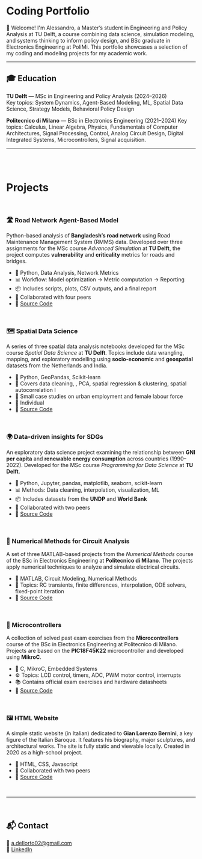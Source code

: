 # Coding Portfolio

👋 Welcome! I'm Alessandro, a Master’s student in Engineering and Policy Analysis at TU Delft, a course combining data science, simulation modeling, and systems thinking to inform policy design, and BSc graduate in Electronics Engineering at PoliMi. This portfolio showcases a selection of my coding and modeling projects for my academic work.

---

## 🎓 Education

**TU Delft** — MSc in Engineering and Policy Analysis (2024–2026)  
Key topics: System Dynamics, Agent-Based Modeling, ML, Spatial Data Science, Strategy Models, Behavioral Policy Design

**Politecnico di Milano** — BSc in Electronics Engineering (2021–2024)
Key topics: Calculus, Linear Algebra, Physics, Fundamentals of Computer Architectures, Signal Processing, Control, Analog Circuit Design, Digital Integrated Systems, Microcontrollers, Signal acquisition.


---

<br><br>

# Projects

<br>

### 🛣️ Road Network Agent-Based Model  
Python-based analysis of **Bangladesh’s road network** using Road Maintenance Management System (RMMS) data. Developed over three assignments for the MSc course *Advanced Simulation* at **TU Delft**, the project computes **vulnerability** and **criticality** metrics for roads and bridges.

- 📁 Python, Data Analysis, Network Metrics  
- 📊 Workflow: Model optimization → Metric computation → Reporting 
- 📦 Includes scripts, plots, CSV outputs, and a final report  
- 👥 Collaborated with four peers  
- 🔗 [Source Code](https://github.com/adellorto/Advanced_Simulation_Project)

<br>

### 🗺️ Spatial Data Science 
A series of three spatial data analysis notebooks developed for the MSc course *Spatial Data Science* at **TU Delft**. Topics include data wrangling, mapping, and exploratory modelling using **socio-economic** and **geospatial** datasets from the Netherlands and India.

- 📁 Python, GeoPandas, Scikit-learn
- 📍 Covers data cleaning, , PCA, spatial regression & clustering, spatial autocorrelation I  
- 🧪 Small case studies on urban employment and female labour force 
- 👥 Individual
- 🔗 [Source Code](https://github.com/adellorto/SDS_Project_Individual)

<br>

### 🌍 Data-driven insights for SDGs
An exploratory data science project examining the relationship between **GNI per capita** and **renewable energy consumption** across countries (1990–2022). Developed for the MSc course *Programming for Data Science* at **TU Delft**.

- 📁 Python, Jupyter, pandas, matplotlib, seaborn, scikit-learn  
- 📊 Methods: Data cleaning, interpolation, visualization, ML  
- 📦 Includes datasets from the **UNDP** and **World Bank**  
- 👥 Collaborated with two peers  
- 🔗 [Source Code](https://github.com/adellorto/PFDS_project)

<br>

### 📐 Numerical Methods for Circuit Analysis 
A set of three MATLAB-based projects from the *Numerical Methods* course of the BSc in Electronics Engineering at **Politecnico di Milano**. The projects apply numerical techniques to analyze and simulate electrical circuits.

- 📁 MATLAB, Circuit Modeling, Numerical Methods  
- 🔧 Topics: RC transients, finite differences, interpolation, ODE solvers, fixed-point iteration  
- 🔗 [Source Code](https://github.com/adellorto/Numerical_Methods_Projects)

<br>

### 🔌 Microcontrollers  
A collection of solved past exam exercises from the **Microcontrollers** course of the BSc in Electronics Engineering at Politecnico di Milano. Projects are based on the **PIC18F45K22** microcontroller and developed using **MikroC**.

- 📁 C, MikroC, Embedded Systems  
- ⚙️ Topics: LCD control, timers, ADC, PWM motor control, interrupts   
- 📚 Contains official exam exercises and hardware datasheets  
- 🔗 [Source Code](https://github.com/adellorto/Microcontrollers)

<br>

### 🖼️ HTML Website  
A simple static website (in Italian) dedicated to **Gian Lorenzo Bernini**, a key figure of the Italian Baroque. It features his biography, major sculptures, and architectural works. The site is fully static and viewable locally. Created in 2020 as a high-school project.

- 📁 HTML, CSS, Javascript  
- 👥 Collaborated with two peers  
- 🔗 [Source Code](https://github.com/adellorto/Gian_Lorenzo_Bernini)

<br>

---

<br>

## 📬 Contact

📧 [a.dellorto02@gmail.com](mailto:a.dellorto02@gmail.com)  
🔗 [LinkedIn](https://linkedin.com/in/alessandro-dellorto)
